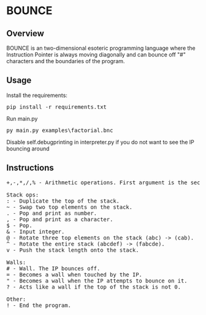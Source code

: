# BOUNCE
## Overview
BOUNCE is an two-dimensional esoteric programming language where the Instruction Pointer is always moving diagonally and can bounce off "#" characters and the boundaries of the program.
## Usage
Install the requirements:
<pre>
pip install -r requirements.txt
</pre>
Run main.py
<pre>
py main.py examples\factorial.bnc
</pre>
Disable self.debugprinting in interpreter.py if you do not want to see the IP bouncing around

## Instructions
<pre>
+,-,*,/,% - Arithmetic operations. First argument is the second to last element on the stack and the second argument is the last element on the stack.

Stack ops:
: - Duplicate the top of the stack.
~ - Swap two top elements on the stack.
. - Pop and print as number.
, - Pop and print as a character.
$ - Pop.
& - Input integer.
@ - Rotate three top elements on the stack (abc) -> (cab).
^ - Rotate the entire stack (abcdef) -> (fabcde).
v - Push the stack length onto the stack.

Walls:
# - Wall. The IP bounces off.
= - Becomes a wall when touched by the IP.
" - Becomes a wall when the IP attempts to bounce on it.
? - Acts like a wall if the top of the stack is not 0.

Other:
! - End the program.
</pre>